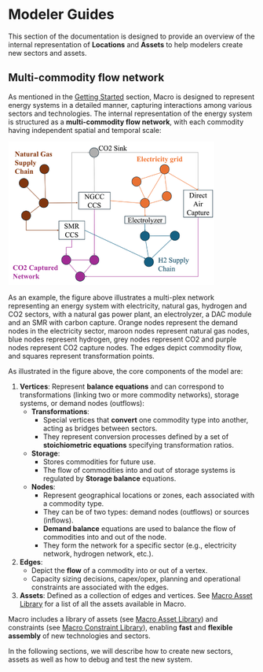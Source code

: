 # Modeler Guides

This section of the documentation is designed to provide an overview of the internal representation of **Locations** and **Assets** to help modelers create new sectors and assets. 


## Multi-commodity flow network
As mentioned in the [Getting Started](@ref) section, Macro is designed to represent energy systems in a detailed manner, capturing interactions among various sectors and technologies. 
The internal representation of the energy system is structured as a **multi-commodity flow network**, with each commodity having independent spatial and temporal scale:

![multi-commodity flow network](../../images/multi_network.png)

As an example, the figure above illustrates a multi-plex network representing an energy system with electricity, natural gas, hydrogen and CO2 sectors, with a natural gas power plant, an electrolyzer, a DAC module and an SMR with carbon capture. Orange nodes represent the demand nodes in the electricity sector, maroon nodes represent natural gas nodes, blue nodes represent hydrogen, grey nodes represent CO2 and purple nodes represent CO2 capture nodes. The edges depict commodity flow, and squares represent transformation points.

As illustrated in the figure above, the core components of the model are:

1. **Vertices**: Represent **balance equations** and can correspond to transformations (linking two or more commodity networks), storage systems, or demand nodes (outflows):
    - **Transformations**: 
        - Special vertices that **convert** one commodity type into another, acting as bridges between sectors. 
        - They represent conversion processes defined by a set of **stoichiometric equations** specifying transformation ratios.
    - **Storage**: 
        - Stores commodities for future use.
        - The flow of commodities into and out of storage systems is regulated by **Storage balance** equations.
    - **Nodes**:
        - Represent geographical locations or zones, each associated with a commodity type.
        - They can be of two types: demand nodes (outflows) or sources (inflows).
        - **Demand balance** equations are used to balance the flow of commodities into and out of the node.
        - They form the network for a specific sector (e.g., electricity network, hydrogen network, etc.).
2. **Edges**: 
    - Depict the **flow** of a commodity into or out of a vertex.
    - Capacity sizing decisions, capex/opex, planning and operational constraints are associated with the edges.
3. **Assets**: Defined as a collection of edges and vertices. See [Macro Asset Library](@ref) for a list of all the assets available in Macro.

Macro includes a library of assets (see [Macro Asset Library](@ref)) and constraints (see [Macro Constraint Library](@ref)), enabling **fast** and **flexible assembly** of new technologies and sectors.

In the following sections, we will describe how to create new sectors, assets as well as how to debug and test the new system.